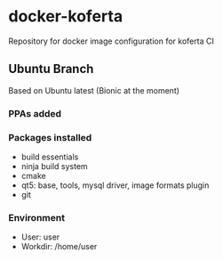 # docker-koferta
Repository for docker image configuration for koferta CI

## Ubuntu Branch
Based on Ubuntu latest (Bionic at the moment)

### PPAs added

### Packages installed
 * build essentials
 * ninja build system
 * cmake
 * qt5: base, tools, mysql driver, image formats plugin
 * git
 
### Environment
 * User: user
 * Workdir: /home/user
